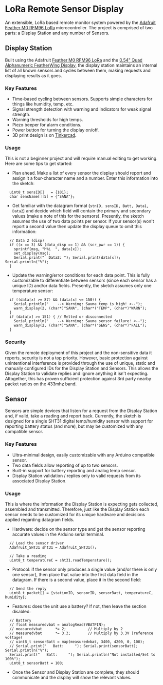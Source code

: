 # LoRa Remote Sensor Display

An extensible, LoRa based remote monitor system powered by the [Adafruit Feather M0 RFM96 LoRa](https://www.adafruit.com/product/3179) microcontroller. The project is comprised of two parts: a Display Station and any number of Sensors.

## Display Station

Built using the Adafruit [Feather M0 RFM96 LoRa](https://www.adafruit.com/product/3179) and the [0.54" Quad Alphanumeric FeatherWing Display](https://www.adafruit.com/product/3127), the display station maintains an internal list of all known sensors and cycles between them, making requests and displaying results as it goes.

### Key Features

- Time-based cycling between sensors. Supports simple characters for things like humidity, temp, etc.
- Signal strength detection with warning and indicators for weak signal strength.
- Warning thresholds for high temps.
- Piezo beeper for alarm conditions.
- Power button for turning the display on/off.
- 3D print design is on [Tinkercad](https://www.tinkercad.com/things/hti6Ns5rOIe).

### Usage

This is not a beginner project and will require manual editing to get working. Here are some tips to get started:

- Plan ahead. Make a list of every sensor the display should report and assign it a four-character name and a number. Enter this information into the sketch:

```
  uint8_t sensID[]   = {101};  
  char sensName[][5] = {"SANA"};
```

- Get familiar with the datagram format (`stnID, sensID, Batt, Data1, Data2`) and decide which field will contain the primary and secondary values (make a note of this for the sensors). Presently, the sketch assumes the use of two data points per sensor. If your sensor(s) won't report a second value then update the display queue to omit this information:

```
  // Data 2 (disp)  
  if ((x == 3) && (data_disp == 1) && (scr_pwr == 1)) {  
    sprintf(msg, "h%i  ", data[x]);  
    set_display(msg);  
    Serial.print("  Data2: "); Serial.print(data[x]); Serial.println("%");  
  }
```

- Update the warning/error conditions for each data point. This is fully customizable to differentiate between sensors (since each sensor has a unique ID) and/or data fields. Presently, the sketch assumes only one temperature sensor:

```
  if ((data[x] >= 87) && (data[x] <= 150)) {  
    Serial.println("    --> Warning: Sauna temp is high! <--");  
    warn_display(2, (char*)"SANA", (char*)"TEMP", (char*)"WARN");  
  }  
  if (data[x] >= 151) { // Melted or disconnected  
    Serial.println("    --> Warning: Sauna sensor failure! <--");  
    warn_display(2, (char*)"SANA", (char*)"SENS", (char*)"FAIL");  
  }
```

### Security

Given the remote deployment of this project and the non-sensitive data it reports, security is not a top priority. However, basic protection against unintentional interference is provided through the use of unique, static and manually configured IDs for the Display Station and Sensors. This allows the Display Station to validate replies and ignore anything it isn't expecting. Altogether, this has proven sufficient protection against 3rd party nearby packet radios on the 433mhz band.

## Sensor

Sensors are simple devices that listen for a request from the Display Station and, if valid, take a reading and report back. Currently, the sketch is designed for a single SHT31 digital temp/humidity sensor with support for reporting battery status (and more), but may be customized with any compatible sensor.

### Key Features

- Ultra-minimal design, easily customizable with any Arduino compatible sensor.
- Two data fields allow reporting of up to two sensors.
- Built-in support for battery reporting and analog temp sensor.
- Display Station validation / replies only to valid requests from its associated Display Station.

### Usage

This is where the information the Display Station is expecting gets collected, assembled and transmitted. Therefore, just like the Display Station each sensor needs to be customized for its unique hardware and decisions applied regarding datagram fields.

- Hardware: decide on the sensor type and get the sensor reporting accurate values in the Arduino serial terminal.

```
  // Load the sensor driver  
  Adafruit_SHT31 sht31 = Adafruit_SHT31();  

  // Take a reading  
  uint8_t temperatureC = sht31.readTemperature();  
```

- Protocol: if the sensor only produces a single value (and/or there is only one sensor), then place that value into the first data field in the datagram. If there is a second value, place it in the second field:

```
  // Send the reply  
  uint8_t packet[] = {stationID, sensorID, sensorBatt, temperatureC, humidity};
```

- Features: does the unit use a battery? If not, then leave the section disabled:

```
  // Battery  
  // float measuredvbat = analogRead(VBATPIN);  
  // measuredvbat      *= 2;          // Multiply by 2  
  // measuredvbat      *= 3.3;        // Multiply by 3.3V (reference voltage)  
  // uint8_t sensorBatt = map(measuredvbat, 3400, 4200, 0, 100);  
  // Serial.print("   Batt:     "); Serial.print(sensorBatt); Serial.println("%");  
  Serial.print("   Batt:     "); Serial.println("Not installed/Set to 100%");  
  uint8_t sensorBatt = 100;
```

- Once the Sensor and Display Station are complete, they should communicate and the display will show the relevant values.
